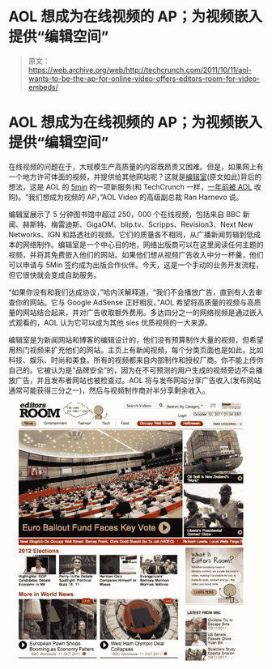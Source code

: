 # AOL 想成为在线视频的 AP；为视频嵌入提供“编辑空间”

> 原文：<https://web.archive.org/web/http://techcrunch.com/2011/10/11/aol-wants-to-be-the-ap-for-online-video-offers-editors-room-for-video-embeds/>

# AOL 想成为在线视频的 AP；为视频嵌入提供“编辑空间”

在线视频的问题在于，大规模生产高质量的内容既昂贵又困难。但是，如果网上有一个地方许可体面的视频，并提供给其他网站呢？这就是[编辑室](https://web.archive.org/web/20230205002747/http://editorsroom.5minmedia.com/)(原文如此)背后的想法，这是 AOL 的 [5min](https://web.archive.org/web/20230205002747/http://www.5min.com/) 的一项新服务(和 TechCrunch 一样，[一年前被 AOL](https://web.archive.org/web/20230205002747/https://techcrunch.com/2010/09/28/aol-5min/) 收购)。“我们想成为视频的 AP，”AOL Video 的高级副总裁 Ran Harnevo 说。

编辑室展示了 5 分钟图书馆中超过 250，000 个在线视频，包括来自 BBC 新闻、赫斯特、梅雷迪斯、GigaOM、blip.tv、Scripps、Revision3、Next New Networks、IGN 和路透社的视频。它们的质量各不相同，从广播新闻剪辑到低成本的网络制作。编辑室是一个中心目的地，网络出版商可以在这里阅读任何主题的视频，并将其免费嵌入他们的网站。如果他们想从视频广告收入中分一杯羹，他们可以申请与 5Min 签约成为出版合作伙伴。今天，这是一个手动的业务开发流程，但它很快就会变成自助服务。

“如果你没有和我们达成协议，”哈内沃解释道，“我们不会播放广告，直到有人去审查你的网站。它与 Google AdSense 正好相反。”AOL 希望将高质量的视频与高质量的网站结合起来，并对广告收取额外费用。多达四分之一的网络视频是通过嵌入式观看的，AOL 认为它可以成为其他 sies 优质视频的一大来源。

编辑室是为新闻网站和博客的编辑设计的，他们没有预算制作大量的视频，但希望用热门视频来扩充他们的网站。主页上有新闻视频，每个分类页面也是如此，比如科技、娱乐、时尚和美食。所有的视频都来自内部制作和授权厂商。你不能上传你自己的。它被认为是“品牌安全”的，因为在不可预测的用户生成的视频旁边不会播放广告，并且发布者网站也被检查过。AOL 将与发布网站分享广告收入(发布网站通常可能获得三分之一)，然后与视频制作商对半分享剩余收入。

![](img/1061b6d8c1a44f02b835744ad9fe0bb6.png)